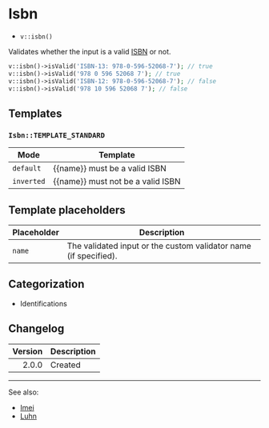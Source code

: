 # Isbn

- `v::isbn()`

Validates whether the input is a valid [ISBN][] or not.

```php
v::isbn()->isValid('ISBN-13: 978-0-596-52068-7'); // true
v::isbn()->isValid('978 0 596 52068 7'); // true
v::isbn()->isValid('ISBN-12: 978-0-596-52068-7'); // false
v::isbn()->isValid('978 10 596 52068 7'); // false
```

## Templates

### `Isbn::TEMPLATE_STANDARD`

| Mode       | Template                          |
|------------|-----------------------------------|
| `default`  | {{name}} must be a valid ISBN     |
| `inverted` | {{name}} must not be a valid ISBN |

## Template placeholders

| Placeholder | Description                                                      |
|-------------|------------------------------------------------------------------|
| `name`      | The validated input or the custom validator name (if specified). |

## Categorization

- Identifications

## Changelog

| Version | Description |
|--------:|-------------|
|   2.0.0 | Created     |

***
See also:

- [Imei](Imei.md)
- [Luhn](Luhn.md)

[ISBN]: https://www.isbn-international.org/content/what-isbn "International Standard Book Number"
